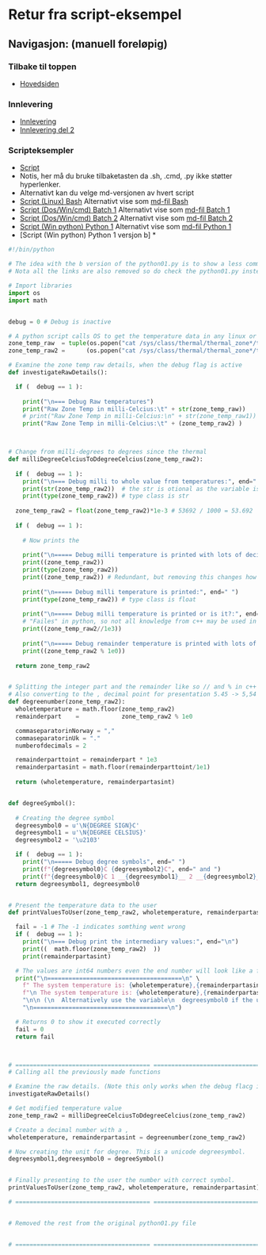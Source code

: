 # Retur fra script-eksempel
## Navigasjon: (manuell foreløpig)
### Tilbake til toppen
- [Hovedsiden](../README.md)
### Innlevering
- [Innlevering](../innlevering/innlevering001.md)
- [Innlevering del 2](../innlevering/innlevering002_lite_tekst_noe_kode.md)
### Scripteksempler
- [Script](./README.md)
- Notis, her må du bruke tilbaketasten da .sh, .cmd, .py ikke støtter hyperlenker.
- Alternativt kan du velge md-versjonen av hvert script
- [Script (Linux) Bash](./bash01.sh) Alternativt vise som [md-fil Bash](./bash01_sh.md) 
- [Script (Dos/Win/cmd) Batch 1](./batch01.cmd) Alternativt vise som [md-fil Batch 1](./batch01_cmd.md) 
- [Script (Dos/Win/cmd) Batch 2](./batch02.cmd) Alternativt vise som [md-fil Batch 2](./batch02_cmd.md)
- [Script (Win python) Python 1](./python01.py) Alternativt vise som [md-fil Python 1](./python01_py.md)
- [Script (Win python) Python 1 versjon b] * 
<!-- 
- [Script (Linux python) Python 2](./python02.py) NB ikke klar enda 
- [Script (OS uavhengig python) Python 3](./python03.py) NB ikke klar enda 
-->
```python
#!/bin/python

# The idea with the b version of the python01.py is to show a less commented version
# Nota all the links are also removed so do check the python01.py instead of this python01b.py file.

# Import libraries
import os
import math 


debug = 0 # Debug is inactive

# A python script calls OS to get the temperature data in any linux or unix environment
zone_temp_raw  = tuple(os.popen("cat /sys/class/thermal/thermal_zone*/temp").read())
zone_temp_raw2 =      (os.popen("cat /sys/class/thermal/thermal_zone*/temp").read())

# Examine the zone temp raw details, when the debug flag is active
def investigateRawDetails():

  if (  debug == 1 ):
  
    print("\n=== Debug Raw temperatures")
    print("Raw Zone Temp in milli-Celcius:\t" + str(zone_temp_raw))
    # print("Raw Zone Temp in milli-Celcius:\n" + str(zone_temp_raw1)) # Commented since it only works if vcgencmd is avaialble
    print("Raw Zone Temp in milli-Celcius:\t" + (zone_temp_raw2) )



# Change from milli-degrees to degrees since the thermal 
def milliDegreeCelciusToDdegreeCelcius(zone_temp_raw2):  
  
  if (  debug == 1 ):
    print("\n=== Debug milli to whole value from temperatures:", end=" ")
    print(str(zone_temp_raw2))  # the str is otional as the variable is already a str Note the str contains a \n
    print(type(zone_temp_raw2)) # type class is str    
  
  zone_temp_raw2 = float(zone_temp_raw2)*1e-3 # 53692 / 1000 = 53.692
  
  if (  debug == 1 ):
  
    # Now prints the
    
    print("\n===== Debug milli temperature is printed with lots of decimals:", end=" ")
    print((zone_temp_raw2))
    print(type(zone_temp_raw2))
    print((zone_temp_raw2)) # Redundant, but removing this changes how the 2 lines above are printed so it is left alone.
    
    print("\n===== Debug milli temperature is printed:", end=" ")    
    print(type(zone_temp_raw2)) # type class is float    
    
    print("\n===== Debug milli temperature is printed or is it?:", end=" ")    
    # "Failes" in python, so not all knowledge from c++ may be used in python. (Note a logical fail, not syntax fail)
    print((zone_temp_raw2//1e3)) 
    
    print("\n===== Debug remainder temperature is printed with lots of decimals:", end=" ")    
    print((zone_temp_raw2 % 1e0)) 
    
  return zone_temp_raw2


# Splitting the integer part and the remainder like so // and % in c++
# Also converting to the , decimal point for presentation 5.45 -> 5,54
def degreenumber(zone_temp_raw2):
  wholetemperature = math.floor(zone_temp_raw2)
  remainderpart    =            zone_temp_raw2 % 1e0

  commaseparatorinNorway = ","
  commaseparatorinUk = "."
  numberofdecimals = 2

  remainderparttoint = remainderpart * 1e3
  remainderpartasint = math.floor(remainderparttoint/1e1)
  
  return (wholetemperature, remainderpartasint)


def degreeSymbol():
 
  # Creating the degree symbol
  degreesymbol0 = u'\N{DEGREE SIGN}C'
  degreesymbol1 = u'\N{DEGREE CELSIUS}'
  degreesymbol2 = '\u2103'

  if (  debug == 1 ):
    print("\n===== Debug degree symbols", end=" ")
    print(f"{degreesymbol0}C {degreesymbol2}C", end=" and ")
    print(f"{degreesymbol0}C 1 __{degreesymbol1}__ 2 __{degreesymbol2}__" )
  return degreesymbol1, degreesymbol0


# Present the temperature data to the user
def printValuesToUser(zone_temp_raw2, wholetemperature, remainderpartasint):

  fail = -1 # The -1 indicates somthing went wrong
  if (  debug == 1 ):
    print("\n=== Debug print the intermediary values:", end="\n")
    print((  math.floor(zone_temp_raw2)  ))
    print(remainderpartasint)

  # The values are int64 numbers even the end number will look like a float number. All floating errors are removed
  print("\n======================================\n" \
    f" The system temperature is: {wholetemperature},{remainderpartasint} {degreesymbol1}." \    
    f"\n The system temperature is: {wholetemperature},{remainderpartasint} {degreesymbol0}." \    
    "\n\n (\n  Alternatively use the variable\n  degreesymbol0 if the unicode\n  degree symbol is hard to read.\n )" \
    "\n======================================\n") 

  # Returns 0 to show it executed correctly
  fail = 0
  return fail



# ====================================== ======================================
# Calling all the previously made functions

# Examine the raw details. (Note this only works when the debug flacg is active)
investigateRawDetails()

# Get modified temperature value
zone_temp_raw2 = milliDegreeCelciusToDdegreeCelcius(zone_temp_raw2)

# Create a decimal number with a ,
wholetemperature, remainderpartasint = degreenumber(zone_temp_raw2)

# Now creating the unit for degree. This is a unicode degreesymbol.
degreesymbol1,degreesymbol0 = degreeSymbol()


# Finally presenting to the user the number with correct symbol.
printValuesToUser(zone_temp_raw2, wholetemperature, remainderpartasint)

# ====================================== ======================================


# Removed the rest from the original python01.py file


# ====================================== ======================================

```